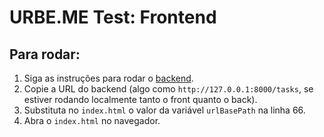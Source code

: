 # URBE.ME Test: Frontend

## Para rodar:
1. Siga as instruções para rodar o [backend](https://github.com/Gabriel-M-Martins/urbemeTest-back).
2. Copie a URL do backend (algo como `http://127.0.0.1:8000/tasks`, se estiver rodando localmente tanto o front quanto o back).
3. Substituta no `index.html` o valor da variável `urlBasePath` na linha 66.
4. Abra o `index.html` no navegador.
